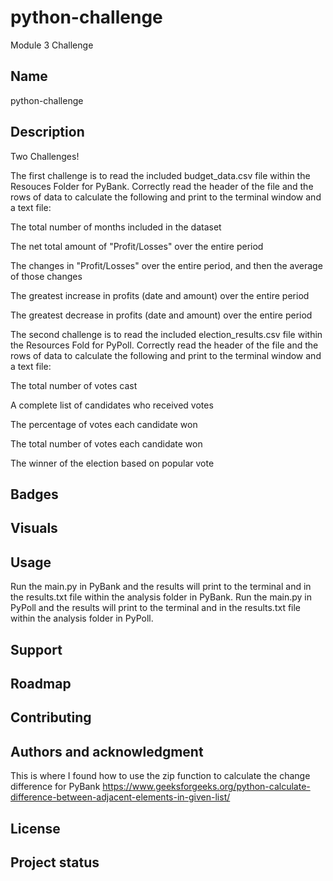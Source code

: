 # python-challenge
Module 3 Challenge

## Name
python-challenge
## Description
Two Challenges!

The first challenge is to read the included budget_data.csv file within the Resouces Folder for PyBank.
Correctly read the header of the file and the rows of data to calculate the following and print to the terminal window and a text file:

The total number of months included in the dataset

The net total amount of "Profit/Losses" over the entire period

The changes in "Profit/Losses" over the entire period, and then the average of those changes

The greatest increase in profits (date and amount) over the entire period

The greatest decrease in profits (date and amount) over the entire period


The second challenge is to read the included election_results.csv file within the Resources Fold for PyPoll.
Correctly read the header of the file and the rows of data to calculate the following and print to the terminal window and a text file:

The total number of votes cast

A complete list of candidates who received votes

The percentage of votes each candidate won

The total number of votes each candidate won

The winner of the election based on popular vote

## Badges

## Visuals

## Usage
Run the main.py in PyBank and the results will print to the terminal and in the results.txt file within the analysis folder in PyBank. 
Run the main.py in PyPoll and the results will print to the terminal and in the results.txt file within the analysis folder in PyPoll. 

## Support

## Roadmap

## Contributing

## Authors and acknowledgment
This is where I found how to use the zip function to calculate the change difference for PyBank
https://www.geeksforgeeks.org/python-calculate-difference-between-adjacent-elements-in-given-list/

## License

## Project status









